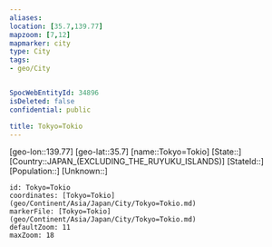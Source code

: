 ```yaml
---
aliases: 
location: [35.7,139.77]
mapzoom: [7,12] 
mapmarker: city 
type: City
tags:
- geo/City


SpocWebEntityId: 34896
isDeleted: false
confidential: public

title: Tokyo=Tokio
---
```

[geo-lon::139.77]
[geo-lat::35.7]
[name::Tokyo=Tokio]
[State::]
[Country::JAPAN_(EXCLUDING_THE_RUYUKU_ISLANDS)]
[StateId::]
[Population::]
[Unknown::]


```leaflet
id: Tokyo=Tokio
coordinates: [Tokyo=Tokio](geo/Continent/Asia/Japan/City/Tokyo=Tokio.md)
markerFile: [Tokyo=Tokio](geo/Continent/Asia/Japan/City/Tokyo=Tokio.md)
defaultZoom: 11 
maxZoom: 18
```


